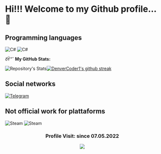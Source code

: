 # Hi!!! Welcome to my Github profile... 👋

## Programming languages
![C#](https://img.shields.io/badge/c%23-%23239120.svg?style=for-the-badge&logo=c-sharp&logoColor=white)
![C#](https://img.shields.io/badge/.NET-5C2D91?style=for-the-badge&logo=.net&logoColor=white)

ðŸ“ˆ **My GitHub Stats:**

![Repository's Stats](https://github-readme-stats.vercel.app/api?username=Zibelan-Inc&theme=blue-white)[![DenverCoder1's github streak](https://github-readme-streak-stats.herokuapp.com/?user=Zibelan-Inc&theme=blue-white)](https://github.com/DenverCoder1/github-readme-streak-stats)

## Social networks
[![Telegram](https://img.shields.io/badge/Telegram-2CA5E0?style=for-the-badge&logo=telegram&logoColor=white)](https://t.me/+rlNlHBEZd8s2NmVh)

## Not official work for plattaforms 
![Steam](https://img.shields.io/badge/Steam-000000?style=for-the-badge&logo=steam&logoColor=white)
![Steam](https://img.shields.io/badge/Dota2-CD2640?style=for-the-badge&logo=dota2&logoColor=white)

<h3><p align="center">Profile Visit: since 07.05.2022</p>
<p align="center">
    <img alingn="center" src="https://profile-counter.glitch.me/Zibelan-Inc/count.svg"/>
</p>
